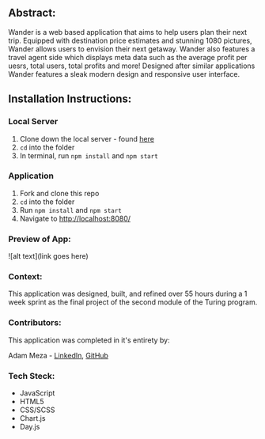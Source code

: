 ## Abstract:
Wander is a web based application that aims to help users plan their next trip. Equipped with destination price estimates and stunning 1080 pictures, Wander allows users to envision their next getaway. Wander also features a travel agent side which displays meta data such as the average profit per uesrs, total users, total profits and more! Designed after similar applications Wander features a sleak modern design and responsive user interface. 

## Installation Instructions:

### Local Server

1. Clone down the local server - found [here](https://github.com/turingschool-examples/travel-tracker-api)
2. `cd` into the folder
3. In terminal, run `npm install` and `npm start`

### Application 

1. Fork and clone this repo
2. `cd` into the folder
3. Run `npm install` and `npm start`
4. Navigate to [http://localhost:8080/](http://localhost:8080/)

### Preview of App:
![alt text](link goes here)

### Context:
This application was designed, built, and refined over 55 hours during a 1 week sprint as the final project of the second module of the Turing program. 

### Contributors:

This application was completed in it's entirety by:

Adam Meza - [LinkedIn](https://www.linkedin.com/in/adam-meza/), [GitHub](https://github.com/adam-meza)

### Tech Steck:

- JavaScript
- HTML5
- CSS/SCSS
- Chart.js
- Day.js

 
